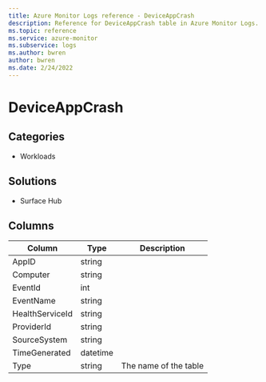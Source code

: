 ```yaml
---
title: Azure Monitor Logs reference - DeviceAppCrash
description: Reference for DeviceAppCrash table in Azure Monitor Logs.
ms.topic: reference
ms.service: azure-monitor
ms.subservice: logs
ms.author: bwren
author: bwren
ms.date: 2/24/2022
---
```


# DeviceAppCrash

 

## Categories

- Workloads
## Solutions

- Surface Hub




## Columns

| Column | Type | Description |
| --- | --- | --- |
| AppID | string |  |
| Computer | string |  |
| EventId | int |  |
| EventName | string |  |
| HealthServiceId | string |  |
| ProviderId | string |  |
| SourceSystem | string |  |
| TimeGenerated | datetime |  |
| Type | string | The name of the table |
